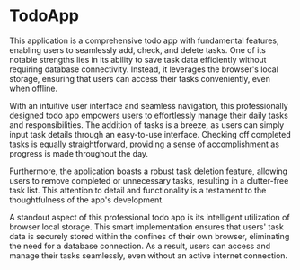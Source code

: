 # TodoApp
This application is a comprehensive todo app with fundamental features, enabling users to seamlessly add, check, and delete tasks. One of its notable strengths lies in its ability to save task data efficiently without requiring database connectivity. Instead, it leverages the browser's local storage, ensuring that users can access their tasks conveniently, even when offline.

With an intuitive user interface and seamless navigation, this professionally designed todo app empowers users to effortlessly manage their daily tasks and responsibilities. The addition of tasks is a breeze, as users can simply input task details through an easy-to-use interface. Checking off completed tasks is equally straightforward, providing a sense of accomplishment as progress is made throughout the day.

Furthermore, the application boasts a robust task deletion feature, allowing users to remove completed or unnecessary tasks, resulting in a clutter-free task list. This attention to detail and functionality is a testament to the thoughtfulness of the app's development.

A standout aspect of this professional todo app is its intelligent utilization of browser local storage. This smart implementation ensures that users' task data is securely stored within the confines of their own browser, eliminating the need for a database connection. As a result, users can access and manage their tasks seamlessly, even without an active internet connection.
